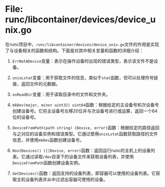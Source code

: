 # File: runc/libcontainer/devices/device_unix.go

在runc项目中，`runc/libcontainer/devices/device_unix.go`文件的作用是实现了与设备相关的函数和结构。下面是对其中相关变量和函数的详细介绍：

1. `ErrNotADevice`变量：表示在操作设备时出现的错误类型，表示该文件不是设备。

2. `unixLstat`变量：用于获取文件的信息，类似于`stat`函数，但可以处理符号链接，返回文件的元数据。

3. `osReadDir`变量：用于读取目录中的文件和文件夹。

4. `mkDev(major, minor uint32) uint64`函数：根据给定的主设备号和次设备号创建设备号。它将主设备号左移20位并与次设备号进行或运算，返回一个64位的设备号。

5. `DeviceFromPath(path string) (Device, error)`函数：根据给定的路径返回与之对应的设备实例和错误类型。它通过使用`unixLstat`函数获取路径的文件信息，并使用`mkDev`函数创建设备号。

6. `HostDevices() ([]Device, error)`函数：返回运行runc的主机上的设备列表。它通过读取`/dev`目录下的设备文件来获取设备列表，并使用`DeviceFromPath`函数创建设备实例。

7. `GetDevices()`函数：返回支持的设备列表，即容器可以使用的设备列表。它获取主机设备列表并从中过滤出容器可使用的设备。

